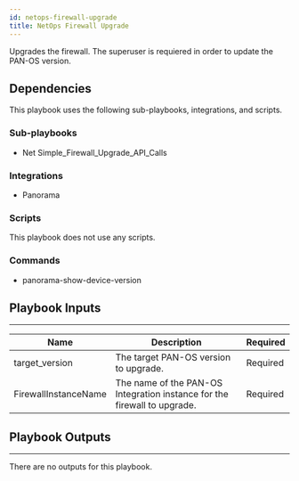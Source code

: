 ```yaml
---
id: netops-firewall-upgrade
title: NetOps Firewall Upgrade
---
```


Upgrades the firewall. The superuser is requiered in order to update the PAN-OS version.

## Dependencies
This playbook uses the following sub-playbooks, integrations, and scripts.

### Sub-playbooks
* Net Simple_Firewall_Upgrade_API_Calls

### Integrations
* Panorama

### Scripts
This playbook does not use any scripts.

### Commands
* panorama-show-device-version

## Playbook Inputs
---

| **Name** | **Description** | **Required** |
| --- | --- | --- |
| target_version | The target PAN-OS version to upgrade. |Required |
| FirewallInstanceName | The name of the PAN-OS Integration instance for the firewall to upgrade. |Required |

## Playbook Outputs
---
There are no outputs for this playbook.

<!-- Playbook PNG image comes here -->
